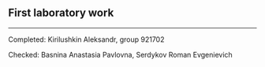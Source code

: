 ## First laboratory work
____

 Completed: Kirilushkin Aleksandr, group 921702
 
 Checked: Basnina Anastasia Pavlovna, Serdykov Roman Evgenievich
 
